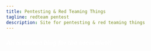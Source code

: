 ```yaml
---
title: Pentesting & Red Teaming Things
tagline: redteam pentest
description: Site for pentesting & red teaming things
---
```


<!-- Main index.md page displayed at the top part of the homepage on wsummerhill.github.io -->

### <span style="color:white">_An outdated blog for the securities!!_</span>




